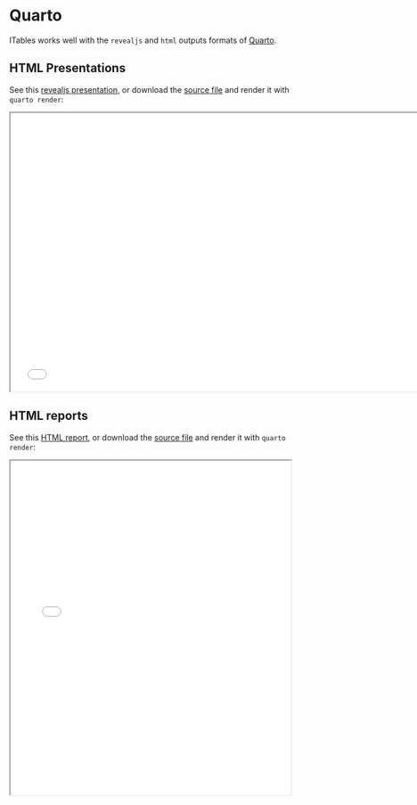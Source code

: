 # Quarto

ITables works well with the `revealjs` and `html` outputs formats of [Quarto](https://quarto.org).

## HTML Presentations

See this <a href="../quarto_revealjs.html">revealjs presentation</a>,
or download the <a href="../quarto_revealjs.qmd">source file</a> and render it with `quarto render`:

<iframe src=../quarto_revealjs.html width="750px" height="500px"></iframe>

## HTML reports

See this <a href="../quarto_html.html">HTML report</a>,
or download the <a href="../quarto_html.qmd">source file</a> and render it with `quarto render`:

<iframe src=../quarto_html.html width="100%" height="600px"></iframe>
